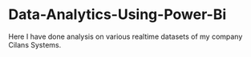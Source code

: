 # Data-Analytics-Using-Power-Bi
Here I have done analysis on various realtime datasets of my company Cilans Systems.
